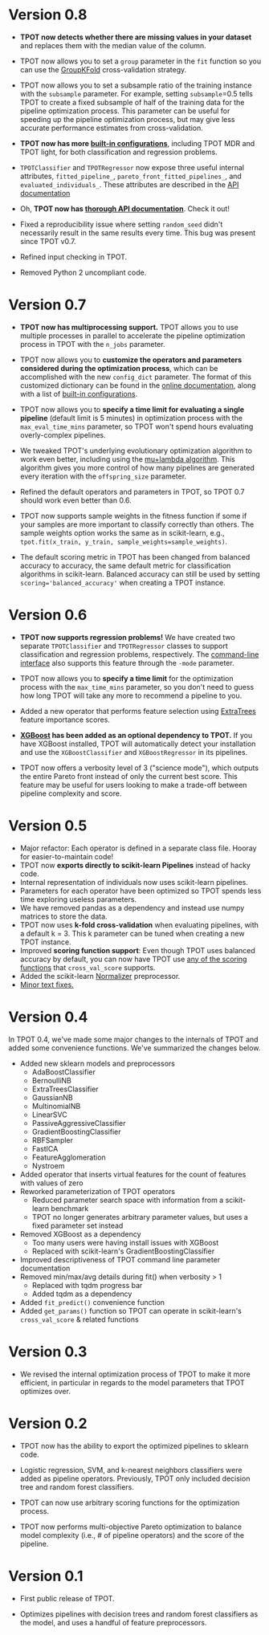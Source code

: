 # Version 0.8

* **TPOT now detects whether there are missing values in your dataset** and replaces them with the median value of the column.

* TPOT now allows you to set a `group` parameter in the `fit` function so you can use the [GroupKFold](http://scikit-learn.org/stable/modules/generated/sklearn.model_selection.GroupKFold.html) cross-validation strategy.

* TPOT now allows you to set a subsample ratio of the training instance with the `subsample` parameter. For example, setting `subsample`=0.5 tells TPOT to create a fixed subsample of half of the training data for the pipeline optimization process. This parameter can be useful for speeding up the pipeline optimization process, but may give less accurate performance estimates from cross-validation.

* **TPOT now has more [built-in configurations](/using/#built-in-tpot-configurations)**, including TPOT MDR and TPOT light, for both classification and regression problems.

* `TPOTClassifier` and `TPOTRegressor` now expose three useful internal attributes, `fitted_pipeline_`, `pareto_front_fitted_pipelines_`, and `evaluated_individuals_`. These attributes are described in the [API documentation](/api/)

* Oh, **TPOT now has [thorough API documentation](/api/)**. Check it out!

* Fixed a reproducibility issue where setting `random_seed` didn't necessarily result in the same results every time. This bug was present since TPOT v0.7.

* Refined input checking in TPOT.

* Removed Python 2 uncompliant code.


# Version 0.7

* **TPOT now has multiprocessing support.** TPOT allows you to use multiple processes in parallel to accelerate the pipeline optimization process in TPOT with the `n_jobs` parameter.

* TPOT now allows you to **customize the operators and parameters considered during the optimization process**, which can be accomplished with the new `config_dict` parameter. The format of this customized dictionary can be found in the [online documentation](/using/#customizing-tpots-operators-and-parameters), along with a list of [built-in configurations](/using/#built-in-tpot-configurations).

* TPOT now allows you to **specify a time limit for evaluating a single pipeline**  (default limit is 5 minutes) in optimization process with the `max_eval_time_mins` parameter, so TPOT won't spend hours evaluating overly-complex pipelines.

* We tweaked TPOT's underlying evolutionary optimization algorithm to work even better, including using the [mu+lambda algorithm](http://deap.readthedocs.io/en/master/api/algo.html#deap.algorithms.eaMuPlusLambda). This algorithm gives you more control of how many pipelines are generated every iteration with the `offspring_size` parameter.

* Refined the default operators and parameters in TPOT, so TPOT 0.7 should work even better than 0.6.

* TPOT now supports sample weights in the fitness function if some if your samples are more important to classify correctly than others. The sample weights option works the same as in scikit-learn, e.g., `tpot.fit(x_train, y_train, sample_weights=sample_weights)`.

* The default scoring metric in TPOT has been changed from balanced accuracy to accuracy, the same default metric for classification algorithms in scikit-learn. Balanced accuracy can still be used by setting `scoring='balanced_accuracy'` when creating a TPOT instance.


# Version 0.6

* **TPOT now supports regression problems!** We have created two separate `TPOTClassifier` and `TPOTRegressor` classes to support classification and regression problems, respectively. The [command-line interface](/using/#tpot-on-the-command-line) also supports this feature through the `-mode` parameter.

* TPOT now allows you to **specify a time limit** for the optimization process with the `max_time_mins` parameter, so you don't need to guess how long TPOT will take any more to recommend a pipeline to you.

* Added a new operator that performs feature selection using [ExtraTrees](http://scikit-learn.org/stable/modules/ensemble.html#extremely-randomized-trees) feature importance scores.

* **[XGBoost](https://github.com/dmlc/xgboost) has been added as an optional dependency to TPOT.** If you have XGBoost installed, TPOT will automatically detect your installation and use the `XGBoostClassifier` and `XGBoostRegressor` in its pipelines.

* TPOT now offers a verbosity level of 3 ("science mode"), which outputs the entire Pareto front instead of only the current best score. This feature may be useful for users looking to make a trade-off between pipeline complexity and score.

# Version 0.5

* Major refactor: Each operator is defined in a separate class file. Hooray for easier-to-maintain code!
* TPOT now **exports directly to scikit-learn Pipelines** instead of hacky code.
* Internal representation of individuals now uses scikit-learn pipelines.
* Parameters for each operator have been optimized so TPOT spends less time exploring useless parameters.
* We have removed pandas as a dependency and instead use numpy matrices to store the data.
* TPOT now uses **k-fold cross-validation** when evaluating pipelines, with a default k = 3. This k parameter can be tuned when creating a new TPOT instance.
* Improved **scoring function support**: Even though TPOT uses balanced accuracy by default, you can now have TPOT use [any of the scoring functions](http://scikit-learn.org/stable/modules/model_evaluation.html#common-cases-predefined-values) that `cross_val_score` supports.
* Added the scikit-learn [Normalizer](http://scikit-learn.org/stable/modules/generated/sklearn.preprocessing.Normalizer.html) preprocessor.
* [Minor text fixes.](http://knowyourmeme.com/memes/pokemon-go-updates-controversy)

# Version 0.4

In TPOT 0.4, we've made some major changes to the internals of TPOT and added some convenience functions. We've summarized the changes below.

<ul>
<li>Added new sklearn models and preprocessors

<ul>
<li>AdaBoostClassifier</li>
<li>BernoulliNB</li>
<li>ExtraTreesClassifier</li>
<li>GaussianNB</li>
<li>MultinomialNB</li>
<li>LinearSVC</li>
<li>PassiveAggressiveClassifier</li>
<li>GradientBoostingClassifier</li>
<li>RBFSampler</li>
<li>FastICA</li>
<li>FeatureAgglomeration</li>
<li>Nystroem</li>
</ul></li>
<li>Added operator that inserts virtual features for the count of features with values of zero</li>
<li>Reworked parameterization of TPOT operators
<ul>
<li>Reduced parameter search space with information from a scikit-learn benchmark</li>
<li>TPOT no longer generates arbitrary parameter values, but uses a fixed parameter set instead</li>
</ul></li>
<li>Removed XGBoost as a dependency
<ul>
<li>Too many users were having install issues with XGBoost</li>
<li>Replaced with scikit-learn's GradientBoostingClassifier</li>
</ul></li>
<li>Improved descriptiveness of TPOT command line parameter documentation</li>
<li>Removed min/max/avg details during fit() when verbosity &gt; 1

<ul>
<li>Replaced with tqdm progress bar</li>
<li>Added tqdm as a dependency</li>
</ul></li>
<li>Added <code>fit_predict()</code> convenience function</li>
<li>Added <code>get_params()</code> function so TPOT can operate in scikit-learn's <code>cross_val_score</code> & related functions</li>
</ul>

# Version 0.3

* We revised the internal optimization process of TPOT to make it more efficient, in particular in regards to the model parameters that TPOT optimizes over.

# Version 0.2

* TPOT now has the ability to export the optimized pipelines to sklearn code.

* Logistic regression, SVM, and k-nearest neighbors classifiers were added as pipeline operators. Previously, TPOT only included decision tree and random forest classifiers.

* TPOT can now use arbitrary scoring functions for the optimization process.

* TPOT now performs multi-objective Pareto optimization to balance model complexity (i.e., # of pipeline operators) and the score of the pipeline.

# Version 0.1

* First public release of TPOT.

* Optimizes pipelines with decision trees and random forest classifiers as the model, and uses a handful of feature preprocessors.
